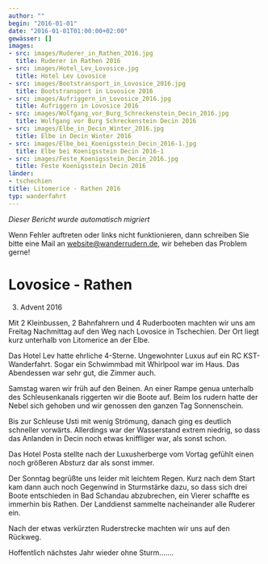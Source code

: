 ```yaml
---
author: ""
begin: "2016-01-01"
date: "2016-01-01T01:00:00+02:00"
gewässer: []
images:
- src: images/Ruderer_in_Rathen_2016.jpg
  title: Ruderer in Rathen 2016
- src: images/Hotel_Lev_Lovosice.jpg
  title: Hotel Lev Lovosice
- src: images/Bootstransport_in_Lovosice_2016.jpg
  title: Bootstransport in Lovosice 2016
- src: images/Aufriggern_in_Lovosice_2016.jpg
  title: Aufriggern in Lovosice 2016
- src: images/Wolfgang_vor_Burg_Schreckenstein_Decin_2016.jpg
  title: Wolfgang vor Burg Schreckenstein Decin 2016
- src: images/Elbe_in_Decin_Winter_2016.jpg
  title: Elbe in Decin Winter 2016
- src: images/Elbe_bei_Koenigsstein_Decin_2016-1.jpg
  title: Elbe bei Koenigsstein Decin 2016-1
- src: images/Feste_Koenigsstein_Decin_2016.jpg
  title: Feste Koenigsstein Decin 2016
länder:
- tschechien
title: Litomerice - Rathen 2016
typ: wanderfahrt
---
```



*Dieser Bericht wurde automatisch migriert*

Wenn Fehler auftreten oder links nicht funktionieren, dann schreiben Sie bitte eine Mail an website@wanderrudern.de, wir beheben das Problem gerne!



# Lovosice - Rathen


3. Advent 2016

Mit 2 Kleinbussen, 2 Bahnfahrern und 4 Ruderbooten machten wir uns am Freitag Nachmittag auf den Weg nach Lovosice in Tschechien. Der Ort liegt kurz unterhalb von Litomerice an der Elbe.

Das Hotel Lev hatte ehrliche 4-Sterne. Ungewohnter Luxus auf ein RC KST- Wanderfahrt. Sogar ein Schwimmbad mit Whirlpool war im Haus. Das Abendessen war sehr gut, die Zimmer auch.

Samstag waren wir früh auf den Beinen. An einer Rampe genua unterhalb des Schleusenkanals riggerten wir die Boote auf. Beim los rudern hatte der Nebel sich gehoben und wir genossen den ganzen Tag Sonnenschein.

Bis zur Schleuse Usti mit wenig Strömung, danach ging es deutlich schneller vorwärts. Allerdings war der Wasserstand extrem niedrig, so dass das Anlanden in Decin noch etwas kniffliger war, als sonst schon.

Das Hotel Posta stellte nach der Luxusherberge vom Vortag gefühlt einen noch größeren Absturz dar als sonst immer.

Der Sonntag begrüßte uns leider mit leichtem Regen. Kurz nach dem Start kam dann auch noch Gegenwind in Sturmstärke dazu, so dass sich drei Boote entschieden in Bad Schandau abzubrechen, ein Vierer schaffte es immerhin bis Rathen. Der Landdienst sammelte nacheinander alle Ruderer ein.

Nach der etwas verkürzten Ruderstrecke machten wir uns auf den Rückweg.

Hoffentlich nächstes Jahr wieder ohne Sturm.......